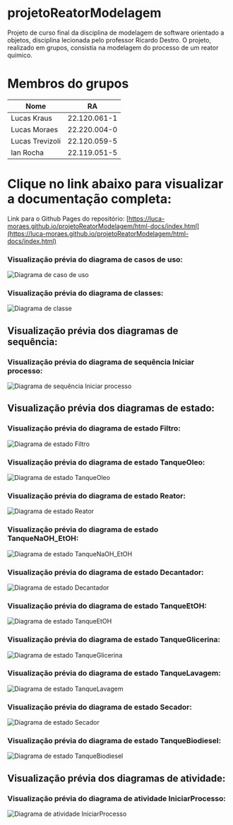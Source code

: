 # projetoReatorModelagem
Projeto de curso final da disciplina de modelagem de software orientado a objetos, disciplina lecionada pelo professor Ricardo Destro. O projeto, realizado em grupos, consistia na modelagem do processo de um reator químico.

# Membros do grupos
| Nome  | RA |
| ------------- | ------------- |
| Lucas Kraus | 22.120.061-1 |
| Lucas Moraes  | 22.220.004-0  |
| Lucas Trevizoli | 22.120.059-5 |
| Ian Rocha  | 22.119.051-5 |

# Clique no link abaixo para visualizar a documentação completa:
Link para o Github Pages do repositório: [https://luca-moraes.github.io/projetoReatorModelagem/html-docs/index.html](https://luca-moraes.github.io/projetoReatorModelagem/html-docs/index.html)

### Visualização prévia do diagrama de casos de uso:

![Diagrama de caso de uso](https://github.com/luca-moraes/projetoReatorModelagem/blob/main/images/digramaUseCases.png)

### Visualização prévia do diagrama de classes:

![Diagrama de classe](https://github.com/luca-moraes/projetoReatorModelagem/blob/main/images/diagramaClasses.png)

## Visualização prévia dos diagramas de sequência:

### Visualização prévia do diagrama de sequência Iniciar processo:

![Diagrama de sequência Iniciar processo](https://github.com/luca-moraes/projetoReatorModelagem/blob/main/images/diagramaSequencia.png)

## Visualização prévia dos diagramas de estado:

### Visualização prévia do diagrama de estado Filtro:

![Diagrama de estado Filtro](https://github.com/luca-moraes/projetoReatorModelagem/blob/main/images/diagramaEstadoFiltro.png)

### Visualização prévia do diagrama de estado TanqueOleo:

![Diagrama de estado TanqueOleo](https://github.com/luca-moraes/projetoReatorModelagem/blob/main/images/diagramaEstadoTanqueOleo.png)

### Visualização prévia do diagrama de estado Reator:

![Diagrama de estado Reator](https://github.com/luca-moraes/projetoReatorModelagem/blob/main/images/diagramaEstadoReator.png)

### Visualização prévia do diagrama de estado TanqueNaOH_EtOH:

![Diagrama de estado TanqueNaOH_EtOH](https://github.com/luca-moraes/projetoReatorModelagem/blob/main/images/diagramaEstadoTanqueNaOHEtOH.png)

### Visualização prévia do diagrama de estado Decantador:

![Diagrama de estado Decantador](https://github.com/luca-moraes/projetoReatorModelagem/blob/main/images/diagramaEstadoDecantador.png)

### Visualização prévia do diagrama de estado TanqueEtOH:

![Diagrama de estado TanqueEtOH](https://github.com/luca-moraes/projetoReatorModelagem/blob/main/images/diagramaEstadoTanqueEtOH.png)

### Visualização prévia do diagrama de estado TanqueGlicerina:

![Diagrama de estado TanqueGlicerina](https://github.com/luca-moraes/projetoReatorModelagem/blob/main/images/diagramaEstadoTanqueGlicerina.png)

### Visualização prévia do diagrama de estado TanqueLavagem:

![Diagrama de estado TanqueLavagem](https://github.com/luca-moraes/projetoReatorModelagem/blob/main/images/diagramaEstadoTanqueLavagem.png)

### Visualização prévia do diagrama de estado Secador:

![Diagrama de estado Secador](https://github.com/luca-moraes/projetoReatorModelagem/blob/main/images/diagramaEstadoSecador.png)

### Visualização prévia do diagrama de estado TanqueBiodiesel:

![Diagrama de estado TanqueBiodiesel](https://github.com/luca-moraes/projetoReatorModelagem/blob/main/images/diagramaEstadoTanqueBiodiesel.png)

## Visualização prévia dos diagramas de atividade:

### Visualização prévia do diagrama de atividade IniciarProcesso:

![Diagrama de atividade IniciarProcesso](https://github.com/luca-moraes/projetoReatorModelagem/blob/main/images/diagramaAtividadeIniciarProcesso.png)
